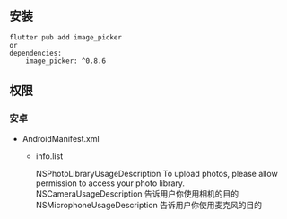 ## 安装

    flutter pub add image_picker
    or
    dependencies:
        image_picker: ^0.8.6

## 权限

### 安卓

- AndroidManifest.xml
    
    <uses-permission android:name="android.permission.WRITE_EXTERNAL_STORAGE" />
    <uses-permission android:name="android.permission.READ_EXTERNAL_STORAGE" />
    <uses-permission android:name="android.permission.CAMERA" />
  
  - info.list

    <key>NSPhotoLibraryUsageDescription</key>
    <string>To upload photos, please allow permission to access your photo library.</string>
    <key>NSCameraUsageDescription</key>
    <string>告诉用户你使用相机的目的</string>
    <key>NSMicrophoneUsageDescription</key>
    <string>告诉用户你使用麦克风的目的</string>